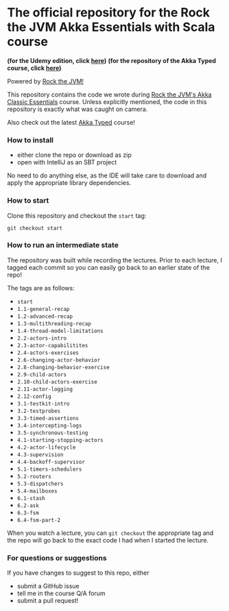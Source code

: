 # The official repository for the Rock the JVM Akka Essentials with Scala course

**(for the Udemy edition, click [here](https://github.com/rockthejvm/udemy-akka-essentials))**
**(for the repository of the Akka Typed course, click [here](https://github.com/rockthejvm/akka-essentials))**

Powered by [Rock the JVM!](rockthejvm.com)

This repository contains the code we wrote during [Rock the JVM's Akka Classic Essentials](https://rockthejvm.com/p/akka-classic-essentials) course. Unless explicitly mentioned, the code in this repository is exactly what was caught on camera.

Also check out the latest [Akka Typed](https://rockthejvm.com/p/akka-essentials) course!

### How to install
- either clone the repo or download as zip
- open with IntelliJ as an SBT project

No need to do anything else, as the IDE will take care to download and apply the appropriate library dependencies.

### How to start

Clone this repository and checkout the `start` tag:

```
git checkout start
```

### How to run an intermediate state

The repository was built while recording the lectures. Prior to each lecture, I tagged each commit so you can easily go back to an earlier state of the repo!

The tags are as follows:

* `start`
* `1.1-general-recap`
* `1.2-advanced-recap`
* `1.3-multithreading-recap`
* `1.4-thread-model-limitations`
* `2.2-actors-intro`
* `2.3-actor-capabilitites`
* `2.4-actors-exercises`
* `2.6-changing-actor-behavior`
* `2.8-changing-behavior-exercise`
* `2.9-child-actors`
* `2.10-child-actors-exercise`
* `2.11-actor-logging`
* `2.12-config`
* `3.1-testkit-intro`
* `3.2-testprobes`
* `3.3-timed-assertions`
* `3.4-intercepting-logs`
* `3.5-synchronous-testing`
* `4.1-starting-stopping-actors`
* `4.2-actor-lifecycle`
* `4.3-supervision`
* `4.4-backoff-supervisor`
* `5.1-timers-schedulers`
* `5.2-routers`
* `5.3-dispatchers`
* `5.4-mailboxes`
* `6.1-stash`
* `6.2-ask`
* `6.3-fsm`
* `6.4-fsm-part-2`

When you watch a lecture, you can `git checkout` the appropriate tag and the repo will go back to the exact code I had when I started the lecture.

### For questions or suggestions

If you have changes to suggest to this repo, either
- submit a GitHub issue
- tell me in the course Q/A forum
- submit a pull request!
